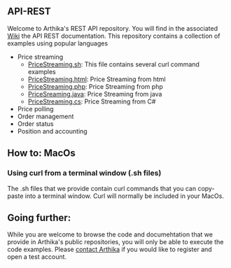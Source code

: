 ## API-REST
Welcome to Arthika's REST API repository.
You will find in the associated [Wiki](https://github.com/Arthika/API-REST/wiki)
 the API REST documentation.
This repository contains a collection of examples using popular languages 

* Price streaming
  *  [PriceStreaming.sh](https://github.com/Arthika/API-REST/blob/master/PriceStreaming.sh): This file contains several curl command examples
  * [PriceStreaming.html](https://github.com/Arthika/API-REST/blob/master/PriceStreaming.html): Price Streaming from html
  * [PriceStreaming.php](https://github.com/Arthika/API-REST/blob/master/PriceStreaming.php): Price Streaming from php
  * [PriceSreaming.java](https://github.com/Arthika/API-REST/blob/master/PriceStreaming.java): Price Streaming from java
  * [PriceStreaming.cs](https://github.com/Arthika/API-REST/blob/master/PriceStreaming.cs): Price Streaming from C#
* Price polling
* Order management
* Order status
* Position and accounting

## How to: MacOs  
### Using curl from a terminal window (.sh files)
The .sh files that we provide contain curl commands that you can copy-paste into a terminal window. Curl will normally be included in your MacOs.

## Going further: 
While you are welcome to browse the code and documehtation that we provide in Arthika's public repositories, you will only be able to execute the code examples. Please [contact Arthika](http://www.arthikatrading.com/contact/) if you would like to register and open a test account. 
